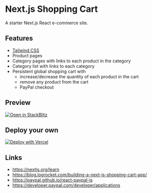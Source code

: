 # Next.js Shopping Cart

A starter Next.js React e-commerce site.

## Features

- [Tailwind CSS](https://tailwindcss.com/)
- Product pages
- Category pages with links to each product in the category
- Category list with links to each category
- Persistent global shopping cart with
  - increase/decrease the quantity of each product in the cart
  - remove any product from the cart
  - PayPal checkout

## Preview

[![Open in StackBlitz](https://developer.stackblitz.com/img/open_in_stackblitz.svg)](https://stackblitz.com/github/olets/nextjs-shopping-cat)

## Deploy your own

[![Deploy with Vercel](https://vercel.com/button)](https://vercel.com/new/git/external?repository-url=https://github.com/olets/nextjs-shopping-cat)


## Links

- https://nextjs.org/learn
- https://blog.logrocket.com/building-a-next-js-shopping-cart-app/
- https://paypal.github.io/react-paypal-js
- https://developer.paypal.com/developer/applications